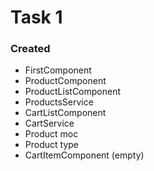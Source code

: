# Task 1

### Created
- FirstComponent
- ProductComponent
- ProductListComponent
- ProductsService
- CartListComponent
- CartService
- Product moc
- Product type
- CartItemComponent (empty)
